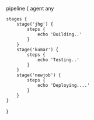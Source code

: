 pipeline {
    agent any

    stages {
        stage('jhg') {
            steps {
                echo 'Building..'
            }
        }
        stage('kumar') {
            steps {
                echo 'Testing..'
            }
        }
        stage('newjob') {
            steps {
                echo 'Deploying....'
            }
        }
    }
}
